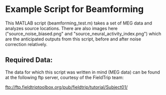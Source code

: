 # Example Script for Beamforming
This MATLAB script (beamforming_test.m) takes a set of MEG data and analyzes source locations. There are also images here ("source_noise_biased.png" and "source_neural_activity_index.png") which are the anticipated outputs from this script, before and after noise correction relatively.

## Required Data:
The data for which this script was written in mind (MEG data) can be found at the following ftp server, courtesy of the FieldTrip team:

ftp://ftp.fieldtriptoolbox.org/pub/fieldtrip/tutorial/Subject01/